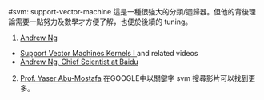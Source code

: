 #svm: support-vector-machine
這是一種很強大的分類/迴歸器。但他的背後理論需要一點努力及數學才方便了解，也便於後續的 tuning。

1. [Andrew Ng](http://www.andrewng.org/)
  * [Support Vector Machines Kernels I ](https://youtu.be/HwQQXs4Nyjo) and related videos
  * [Andrew Ng, Chief Scientist at Baidu ](https://youtu.be/O0VN0pGgBZM)
2. [Prof. Yaser Abu-Mostafa](https://youtu.be/eHsErlPJWUU)
在GOOGLE中以關鍵字 svm 搜尋影片可以找到更多。
